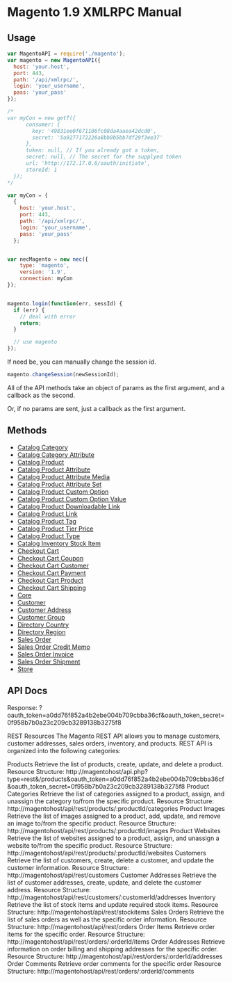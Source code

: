 # Magento 1.9 XMLRPC Manual

## Usage

```js
var MagentoAPI = require('./magento');
var magento = new MagentoAPI({
  host: 'your.host',
  port: 443,
  path: '/api/xmlrpc/',
  login: 'your_username',
  pass: 'your_pass'
});

/*
var myCon = new getT({
      consumer: {
        key: '49831ee0f671106fc08da4aaea42dcd0',
        secret: '5a9277172226a8bb9b5bb7df29f3ee37'
      },
      token: null, // If you already got a token,
      secret: null, // The secret for the supplyed token
      url: 'http://172.17.0.6/oauth/initiate',
      storeId: 1
  });
*/

var myCon = {
  {
    host: 'your.host',
    port: 443,
    path: '/api/xmlrpc/',
    login: 'your_username',
    pass: 'your_pass'
  };


var necMagento = new nec({
    type: 'magento',
    version: '1.9',
    connection: myCon
});


magento.login(function(err, sessId) {
  if (err) {
    // deal with error
    return;
  }

  // use magento
});
```

If need be, you can manually change the session id.

```js
magento.changeSession(newSessionId);
```

All of the API methods take an object of params as the first argument, and a callback as the second.

Or, if no params are sent, just a callback as the first argument.

## Methods

+ [Catalog Category](./readmes/catalog_category.md)
+ [Catalog Category Attribute](./readmes/catalog_category_attribute.md)
+ [Catalog Product](./readmes/catalog_product.md)
+ [Catalog Product Attribute](./readmes/catalog_product_attribute.md)
+ [Catalog Product Attribute Media](./readmes/catalog_product_attribute_media.md)
+ [Catalog Product Attribute Set](./readmes/catalog_product_attribute_set.md)
+ [Catalog Product Custom Option](./readmes/catalog_product_custom_option.md)
+ [Catalog Product Custom Option Value](./readmes/catalog_product_custom_option_value.md)
+ [Catalog Product Downloadable Link](./readmes/catalog_product_downloadable_link.md)
+ [Catalog Product Link](./readmes/catalog_product_link.md)
+ [Catalog Product Tag](./readmes/catalog_product_tag.md)
+ [Catalog Product Tier Price](./readmes/catalog_product_tier_price.md)
+ [Catalog Product Type](./readmes/catalog_product_type.md)
+ [Catalog Inventory Stock Item](./readmes/catalogInventory_stock_item.md)
+ [Checkout Cart](./readmes/checkout_cart.md)
+ [Checkout Cart Coupon](./readmes/checkout_cart_coupon.md)
+ [Checkout Cart Customer](./readmes/checkout_cart_customer.md)
+ [Checkout Cart Payment](./readmes/checkout_cart_payment.md)
+ [Checkout Cart Product](./readmes/checkout_cart_product.md)
+ [Checkout Cart Shipping](./readmes/checkout_cart_shipping.md)
+ [Core](./readmes/core.md)
+ [Customer](./readmes/customer.md)
+ [Customer Address](./readmes/customer_address.md)
+ [Customer Group](./readmes/customer_group.md)
+ [Directory Country](./readmes/directory_country.md)
+ [Directory Region](./readmes/directory_region.md)
+ [Sales Order](./readmes/sales_order.md)
+ [Sales Order Credit Memo](./readmes/sales_order_credit_memo.md)
+ [Sales Order Invoice](./readmes/sales_order_invoice.md)
+ [Sales Order Shipment](./readmes/sales_order_shipment.md)
+ [Store](./readmes/store.md)

## API Docs

Response:
  ?oauth_token=a0dd76f852a4b2ebe004b709cbba36cf&oauth_token_secret=0f958b7b0a23c209cb3289138b3275f8


REST Resources
The Magento REST API allows you to manage customers, customer addresses, sales orders, inventory, and products. REST API is organized into the following categories:

Products
Retrieve the list of products, create, update, and delete a product.
Resource Structure: http://magentohost/api.php?type=rest&/products&oauth_token=a0dd76f852a4b2ebe004b709cbba36cf&oauth_token_secret=0f958b7b0a23c209cb3289138b3275f8
Product Categories
Retrieve the list of categories assigned to a product, assign, and unassign the category to/from the specific product.
Resource Structure: http://magentohost/api/rest/products/:productId/categories
Product Images
Retrieve the list of images assigned to a product, add, update, and remove an image to/from the specific product.
Resource Structure: http://magentohost/api/rest/products/:productId/images
Product Websites
Retrieve the list of websites assigned to a product, assign, and unassign a website to/from the specific product.
Resource Structure: http://magentohost/api/rest/products/:productId/websites
Customers
Retrieve the list of customers, create, delete a customer, and update the customer information.
Resource Structure: http://magentohost/api/rest/customers
Customer Addresses
Retrieve the list of customer addresses, create, update, and delete the customer address.
Resource Structure: http://magentohost/api/rest/customers/:customerId/addresses
Inventory
Retrieve the list of stock items and update required stock items.
Resource Structure: http://magentohost/api/rest/stockitems
Sales Orders
Retrieve the list of sales orders as well as the specific order information.
Resource Structure: http://magentohost/api/rest/orders
Order Items
Retrieve order items for the specific order.
Resource Structure: http://magentohost/api/rest/orders/:orderId/items
Order Addresses
Retrieve information on order billing and shipping addresses for the specific order.
Resource Structure: http://magentohost/api/rest/orders/:orderId/addresses
Order Comments
Retrieve order comments for the specific order
Resource Structure: http://magentohost/api/rest/orders/:orderId/comments
